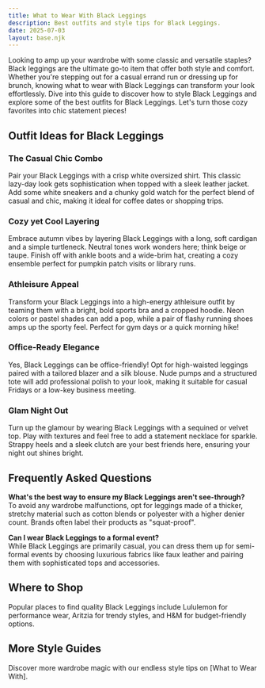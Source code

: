 ```yaml
---  
title: What to Wear With Black Leggings  
description: Best outfits and style tips for Black Leggings.  
date: 2025-07-03  
layout: base.njk  
---
```


Looking to amp up your wardrobe with some classic and versatile staples? Black leggings are the ultimate go-to item that offer both style and comfort. Whether you're stepping out for a casual errand run or dressing up for brunch, knowing what to wear with Black Leggings can transform your look effortlessly. Dive into this guide to discover how to style Black Leggings and explore some of the best outfits for Black Leggings. Let's turn those cozy favorites into chic statement pieces!

## Outfit Ideas for Black Leggings

### The Casual Chic Combo
Pair your Black Leggings with a crisp white oversized shirt. This classic lazy-day look gets sophistication when topped with a sleek leather jacket. Add some white sneakers and a chunky gold watch for the perfect blend of casual and chic, making it ideal for coffee dates or shopping trips.

### Cozy yet Cool Layering
Embrace autumn vibes by layering Black Leggings with a long, soft cardigan and a simple turtleneck. Neutral tones work wonders here; think beige or taupe. Finish off with ankle boots and a wide-brim hat, creating a cozy ensemble perfect for pumpkin patch visits or library runs.

### Athleisure Appeal
Transform your Black Leggings into a high-energy athleisure outfit by teaming them with a bright, bold sports bra and a cropped hoodie. Neon colors or pastel shades can add a pop, while a pair of flashy running shoes amps up the sporty feel. Perfect for gym days or a quick morning hike!

### Office-Ready Elegance
Yes, Black Leggings can be office-friendly! Opt for high-waisted leggings paired with a tailored blazer and a silk blouse. Nude pumps and a structured tote will add professional polish to your look, making it suitable for casual Fridays or a low-key business meeting.

### Glam Night Out
Turn up the glamour by wearing Black Leggings with a sequined or velvet top. Play with textures and feel free to add a statement necklace for sparkle. Strappy heels and a sleek clutch are your best friends here, ensuring your night out shines bright.

## Frequently Asked Questions

**What's the best way to ensure my Black Leggings aren't see-through?**  
To avoid any wardrobe malfunctions, opt for leggings made of a thicker, stretchy material such as cotton blends or polyester with a higher denier count. Brands often label their products as "squat-proof".

**Can I wear Black Leggings to a formal event?**  
While Black Leggings are primarily casual, you can dress them up for semi-formal events by choosing luxurious fabrics like faux leather and pairing them with sophisticated tops and accessories.

## Where to Shop  
Popular places to find quality Black Leggings include Lululemon for performance wear, Aritzia for trendy styles, and H&M for budget-friendly options.  

## More Style Guides  
Discover more wardrobe magic with our endless style tips on [What to Wear With].